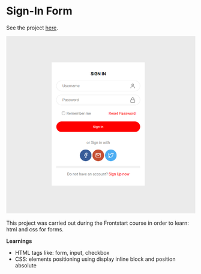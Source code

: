 # Sign-In Form

See the project [here](https://yasmin-gab.github.io/signin-form/).

![Project Preview](https://github.com/yasmin-gab/signin-form/blob/master/assets/project-preview.png?raw=true)

This project was carried out during the Frontstart course in order to learn: html and css for forms.

**Learnings**
- HTML tags like: form, input, checkbox
- CSS: elements positioning using display inline block and position absolute

